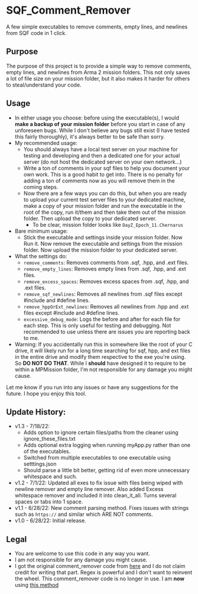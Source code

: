 # SQF_Comment_Remover
A few simple executables to remove comments, empty lines, and newlines from SQF code in 1 click.

## Purpose
The purpose of this project is to provide a simple way to remove comments, empty lines, and newlines from Arma 2 mission folders. This not only saves a lot of file size on your mission folder, but it also makes it harder for others to steal/understand your code.

## Usage
* In either usage you choose: before using the executable(s), I would **make a backup of your mission folder** before you start in case of any unforeseen bugs. While I don't believe any bugs still exist (I have tested this fairly thoroughly), it's always better to be safe than sorry.
* My recommended usage:
    * You should always have a local test server on your machine for testing and developing and then a dedicated one for your actual server (do not host the dedicated server on your own network...)
    * Write a ton of comments in your sqf files to help you document your own work. This is a good habit to get into. There is no penalty for adding a ton of comments now as you will remove them in the coming steps.
    * Now there are a few ways you can do this, but when you are ready to upload your current test server files to your dedicated machine, make a copy of your mission folder and run the executable in the root of the copy, run it/them and then take them out of the mission folder. Then upload the copy to your dedicated server.
        * To be clear, mission folder looks like `DayZ_Epoch_11.Chernarus`
* Bare minimum usage:
    * Stick the executable and settings inside your mission folder. Now Run it. Now remove the executable and settings from the mission folder. Now upload the mission folder to your dedicated server.
* What the settings do:
    * `remove_comments`: Removes comments from .sqf, .hpp, and .ext files.
    * `remove_empty_lines`: Removes empty lines from .sqf, .hpp, and .ext files.
    * `remove_excess_spaces`: Removes excess spaces from .sqf, .hpp, and .ext files.
    * `remove_sqf_newlines`: Removes all newlines from .sqf files except #include and #define lines.
    * `remove_hppOrExt_newlines`: Removes all newlines from .hpp and .ext files except #include and #define lines.
    * `excessive_debug_mode`: Logs the before and after for each file for each step. This is only useful for testing and debugging. Not recommended to use unless there are issues you are reporting back to me.
* Warning: If you accidentally run this in somewhere like the root of your C drive, it will likely run for a long time searching for sqf, hpp, and ext files in the entire drive and modify them respective to the exe you're using. So **DO NOT DO THAT**. While I __should__ have designed it to require to be within a MPMission folder, I'm not responsible for any damage you might cause.

Let me know if you run into any issues or have any suggestions for the future. I hope you enjoy this tool.


## Update History:
* v1.3 - 7/18/22: 
    * Adds option to ignore certain files/paths from the cleaner using ignore_these_files.txt 
    * Adds optional extra logging when running myApp.py rather than one of the executables. 
    * Switched from multiple executables to one executable using setttings.json
    * Should parse a little bit better, getting rid of even more unnecessary whitespace and such.
* v1.2 - 7/1/22: Updated all exes to fix issue with files being wiped with newline remover and empty line remover. Also added Excess whitespace remover and included it into clean_it_all. Turns several spaces or tabs into 1 space.
* v1.1 - 6/28/22: New comment parsing method. Fixes issues with strings such as `https://` and similar which ARE NOT comments.
* v1.0 - 6/28/22: Initial release.

## Legal
* You are welcome to use this code in any way you want.
* I am not responsible for any damage you might cause.
* I got the original comment_remover code from [here](https://stackoverflow.com/a/18381470) and I do not claim credit for writing that part. Regex is powerful and I don't want to reinvent the wheel. This comment_remover code is no longer in use. I am **now** using [this method](https://stackoverflow.com/a/1656009)

